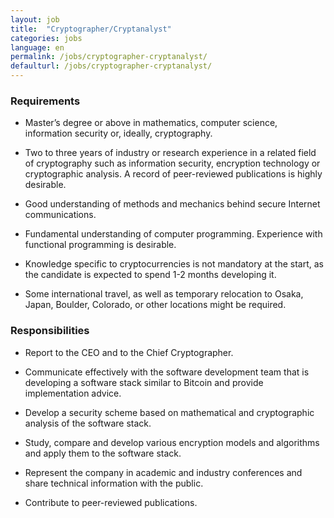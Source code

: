 ```yaml
---
layout: job
title:  "Cryptographer/Cryptanalyst"
categories: jobs
language: en
permalink: /jobs/cryptographer-cryptanalyst/
defaulturl: /jobs/cryptographer-cryptanalyst/
---
```

<h3>Requirements</h3>

- Master’s degree or above in mathematics, computer science, information security or, ideally, cryptography.

- Two to three years of industry or research experience in a related field of cryptography such as information security, encryption technology or cryptographic analysis. A record of peer-reviewed publications is highly desirable.

- Good understanding of methods and mechanics behind secure Internet communications.

- Fundamental understanding of computer programming. Experience with functional programming is desirable.

- Knowledge specific to cryptocurrencies is not mandatory at the start, as the candidate is expected to spend 1-2 months developing it.

- Some international travel, as well as temporary relocation to Osaka, Japan, Boulder, Colorado, or other locations might be required.

<h3>Responsibilities</h3>

- Report to the CEO and to the Chief Cryptographer.

- Communicate effectively with the software development team that is developing a software stack similar to Bitcoin and provide implementation advice.

- Develop a security scheme based on mathematical and cryptographic analysis of the software stack.

- Study, compare and develop various encryption models and algorithms and apply them to the software stack.

- Represent the company in academic and industry conferences and share technical information with the public.

- Contribute to peer-reviewed publications.